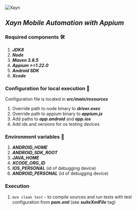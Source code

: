 ![Xayn](https://uploads-ssl.webflow.com/5ea197660b956f76d26f0026/5ea197660b956f6b886f003d_xayn-logo.svg)

## _Xayn Mobile Automation with Appium_<a name="TOP"></a>

### Required components  🛠

1. _**JDK8**_
2. _**Node**_
3. _**Maven 3.8.5**_
4. _**Appium >=1.22.0**_
5. _**Android SDK**_
6. _**Xcode**_

### Configuration for local execution 📱
Configuration file is located in _**src/main/resources**_
1. Override path to node binary to _**driver.exec**_
2. Override path to appium binary to _**appium.js**_
3. Add paths to **_app.android_** and **_app.ios_**
4. Add ids and versions for os testing devices


### Environment variables 📃
1. _**ANDROID_HOME**_
2. _**ANDROID_SDK_ROOT**_
3. _**JAVA_HOME**_
4. _**XCODE_ORG_ID**_
5. _**IOS_PERSONAL**_ (id of debugging device)
6. _**ANDROID_PERSONAL**_ (id of debugging device)

### Execution

1. `mvn clean test` - to compile sources and run tests with test configuration from _**pom.xml**_ (see **_suiteXmlFile_** tag)